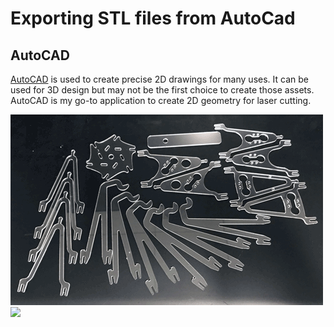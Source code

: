 # Exporting STL files from AutoCad

## AutoCAD

[AutoCAD](https://www.autodesk.com/products/autocad/overview?term=1-YEAR&tab=subscription) is used to create precise 2D drawings for many uses. It can be used for 3D design but may not be the first choice to create those assets. AutoCAD is my go-to application to create 2D geometry for laser cutting. 

<img src="images/acrylic-parts.png">

<img src="images/acrylic-parts_autocad">


